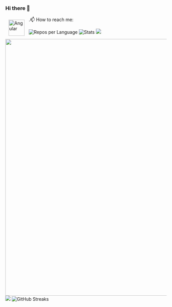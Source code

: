 ### Hi there 👋
 .📫 How to reach me:
 <a href="https://angular.dev/" target="_blank"><img align="left" alt="Angular" width="50px" style="padding:10px;" src="https://raw.githubusercontent.com/HighAmbition211/HighAmbition211/auxiliary/frameworks/angular.gif" /></a>

![Repos per Language](https://github-profile-summary-cards.vercel.app/api/cards/repos-per-language?username=NTO-H&theme=blue_green)
![Stats](https://github-profile-summary-cards.vercel.app/api/cards/stats?username=NTO-H&theme=blue_green)
![](https://github-profile-summary-cards.vercel.app/api/cards/profile-details?username=NTO-H&theme=github_dark)
<img width=800 src="https://github-profile-trophy.vercel.app/?username=NTO-H&column=8&theme=gruvbox&no-frame=true"/>
![](https://github-profile-summary-cards.vercel.app/api/cards/productive-time?username=NTO-H&theme=github_dark)
![GitHub Streaks](http://github-readme-streak-stats.herokuapp.com?user=NTO-H&theme=dracula&hide_border=true)

